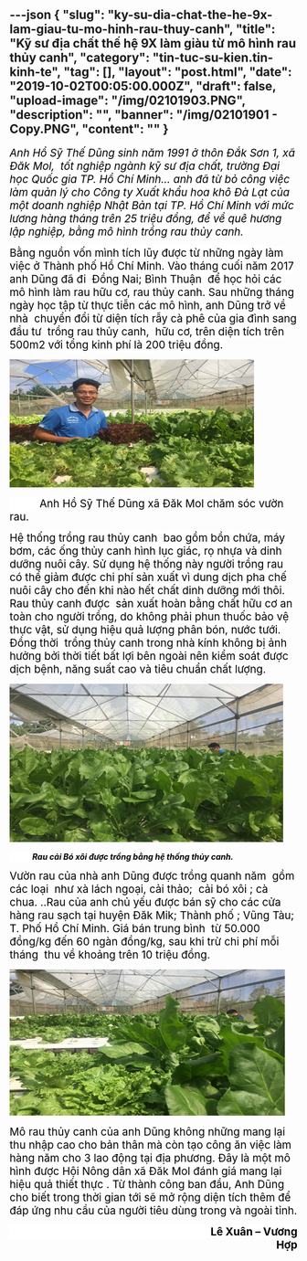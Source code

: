 ---json
{
    "slug": "ky-su-dia-chat-the-he-9x-lam-giau-tu-mo-hinh-rau-thuy-canh",
    "title": "Kỹ sư địa chất  thế hệ 9X làm giàu từ  mô hình rau thủy canh",
    "category": "tin-tuc-su-kien.tin-kinh-te",
    "tag": [],
    "layout": "post.html",
    "date": "2019-10-02T00:05:00.000Z",
    "draft": false,
    "upload-image": "/img/02101903.PNG",
    "description": "",
    "banner": "/img/02101901 - Copy.PNG",
    "__content__": ""
}
---
<p><em><span style="font-size:14.0pt"><span style="background-color:white"><span style="color:black">Anh Hồ Sỹ Thế Dũng sinh năm 1991 ở th&ocirc;n Đắk Sơn 1, x&atilde; Đăk Mol,&nbsp; tốt nghiệp ng&agrave;nh kỹ sư địa chất, trường Đại học Quốc gia TP. Hồ Ch&iacute; Minh&hellip; anh đ&atilde; từ bỏ c&ocirc;ng việc l&agrave;m quản l&yacute;&nbsp;cho C&ocirc;ng ty Xuất khẩu hoa kh&ocirc; Đ&agrave; Lạt của một doanh nghiệp Nhật Bản tại TP. Hồ Ch&iacute; Minh với mức lương h&agrave;ng th&aacute;ng tr&ecirc;n 25 triệu đồng, để về qu&ecirc; hương lập nghiệp, bằng m&ocirc; h&igrave;nh trồng rau thủy canh.</span></span></span></em></p>

<p><span style="font-size:14.0pt"><span style="background-color:white"><span style="color:black">Bằng nguồn vốn m&igrave;nh t&iacute;ch lũy được từ những ng&agrave;y l&agrave;m việc ở Th&agrave;nh phố Hồ Ch&iacute; Minh. V&agrave;o th&aacute;ng cuối năm 2017 anh Dũng đ&atilde; đi&nbsp; Đồng Nai; B&igrave;nh Thuận&nbsp; để học hỏi c&aacute;c m&ocirc; h&igrave;nh l&agrave;m rau hữu cơ, rau thủy canh. Sau những th&aacute;ng ng&agrave;y học tập từ thực tiễn c&aacute;c m&ocirc; h&igrave;nh, anh Dũng trở về nh&agrave;&nbsp; chuyển đổi từ diện t&iacute;ch rẫy c&agrave; ph&ecirc; của gia đ&igrave;nh sang đầu tư &nbsp;trồng rau thủy canh,&nbsp; hữu cơ, tr&ecirc;n diện t&iacute;ch tr&ecirc;n 500m2 với tổng kinh ph&iacute; l&agrave; 200 triệu đồng. </span></span></span></p>

<p><img alt="" src="/img/02101901.PNG" /></p>

<p><span style="font-size:14.0pt"><span style="background-color:white"><span style="color:black">&nbsp;&nbsp;&nbsp;&nbsp;&nbsp;&nbsp;&nbsp;&nbsp;&nbsp; Anh Hồ Sỹ Thế Dũng x&atilde; Đăk Mol chăm s&oacute;c vườn rau.</span></span></span></p>

<p><span style="font-size:14.0pt"><span style="background-color:white"><span style="color:black">Hệ thống trồng rau thủy canh&nbsp; bao gồm bồn chứa, m&aacute;y bơm, c&aacute;c ống thủy canh h&igrave;nh lục gi&aacute;c, rọ nhựa v&agrave; dinh dưỡng nu&ocirc;i c&acirc;y. Sử dụng hệ thống n&agrave;y người trồng rau c&oacute; thể giảm được chi ph&iacute; sản xuất v&igrave; dung dịch pha chế nu&ocirc;i c&acirc;y cho đến khi n&agrave;o hết chất dinh dưỡng mới th&ocirc;i. Rau thủy canh được&nbsp; sản xuất ho&agrave;n bằng chất hữu cơ an to&agrave;n cho người trồng, do kh&ocirc;ng phải phun thuốc bảo vệ thực vật, sử dụng hiệu quả lượng ph&acirc;n b&oacute;n, nước tưới. Đồng thời&nbsp; trồng thủy canh trong nh&agrave; k&iacute;nh kh&ocirc;ng bị ảnh hưởng bởi thời tiết bất lợi b&ecirc;n ngo&agrave;i n&ecirc;n kiểm so&aacute;t được dịch bệnh, năng suất cao v&agrave; ti&ecirc;u chuẩn chất lượng. </span></span></span></p>

<p><img alt="" src="/img/02101902.PNG" /></p>

<p><strong><em><span style="background-color:white"><span style="color:black">&nbsp;&nbsp;&nbsp;&nbsp;&nbsp;&nbsp;&nbsp;&nbsp;&nbsp;&nbsp;&nbsp; Rau cải B&oacute; x&ocirc;i được trồng bằng hệ thống thủy canh.</span></span></em></strong></p>

<p><span style="font-size:14.0pt"><span style="background-color:white"><span style="color:black">Vườn rau của nh&agrave; anh Dũng được trồng quanh năm&nbsp; gồm c&aacute;c loại &nbsp;như x&agrave; l&aacute;ch ngoại, cải thảo;&nbsp; cải b&oacute; x&ocirc;i ; c&agrave; chua. ..Rau của anh chủ yếu được b&aacute;n sỹ cho c&aacute;c cửa h&agrave;ng rau sạch tại huyện Đăk Mik; Th&agrave;nh phố ; Vũng T&agrave;u; T. Phố Hồ Ch&iacute; Minh. Gi&aacute; b&aacute;n trung b&igrave;nh &nbsp;từ 50.000 đồng/kg đến 60 ng&agrave;n đồng/kg, sau khi trừ chi ph&iacute; mỗi th&aacute;ng &nbsp;thu về khoảng tr&ecirc;n 10 triệu đồng. </span></span></span></p>

<p><img alt="" src="/img/02101903.PNG" /></p>

<p><span style="font-size:14.0pt"><span style="background-color:white"><span style="color:black">M&ocirc; rau thủy canh của anh Dũng kh&ocirc;ng những mang lại thu nhập cao cho bản th&acirc;n m&agrave; c&ograve;n tạo c&ocirc;ng ăn việc l&agrave;m h&agrave;ng năm cho 3 lao động tại địa phương. Đ&acirc;y l&agrave; một m&ocirc; h&igrave;nh được Hội N&ocirc;ng d&acirc;n x&atilde; Đăk Mol đ&aacute;nh gi&aacute; mang lại hiệu quả thiết thực . Từ th&agrave;nh c&ocirc;ng ban đầu, Anh Dũng cho biết trong thời gian tới sẽ mở rộng diện t&iacute;ch th&ecirc;m để đ&aacute;p ứng nhu cầu của người ti&ecirc;u d&ugrave;ng trong v&agrave; ngo&agrave;i tỉnh. </span></span></span></p>

<p style="text-align:right"><span style="font-size:14.0pt"><span style="background-color:white"><span style="color:black">&nbsp;&nbsp;&nbsp;&nbsp;&nbsp;&nbsp;&nbsp;&nbsp;&nbsp;&nbsp;&nbsp;&nbsp;&nbsp;&nbsp;&nbsp;&nbsp;&nbsp;&nbsp;&nbsp;&nbsp;&nbsp;&nbsp;&nbsp;&nbsp;&nbsp;&nbsp;&nbsp;&nbsp;&nbsp;&nbsp;&nbsp;&nbsp;&nbsp;&nbsp;&nbsp;&nbsp;&nbsp;&nbsp;&nbsp;&nbsp;&nbsp;&nbsp;&nbsp;&nbsp;&nbsp;&nbsp;&nbsp;&nbsp;&nbsp;&nbsp;&nbsp;&nbsp;&nbsp;&nbsp;&nbsp;&nbsp;&nbsp;&nbsp;&nbsp;&nbsp;&nbsp;&nbsp;&nbsp;&nbsp;&nbsp;&nbsp; <strong>L&ecirc; Xu&acirc;n &ndash; Vương Hợp</strong></span></span></span></p>

<p>&nbsp;</p>

<p>&nbsp;</p>
